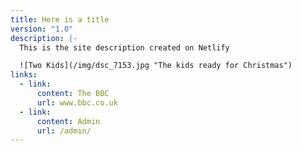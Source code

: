 ```yaml
---
title: Here is a title
version: "1.0"
description: |-
  This is the site description created on Netlify

  ![Two Kids](/img/dsc_7153.jpg "The kids ready for Christmas")
links:
  - link:
      content: The BBC
      url: www.bbc.co.uk
  - link:
      content: Admin
      url: /admin/
---
```

